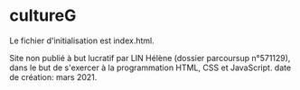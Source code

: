 # cultureG
Le fichier d'initialisation est index.html.

Site non publié à but lucratif par LIN Hélène (dossier parcoursup n°571129), dans le but de s'exercer à la programmation HTML, CSS et JavaScript.
date de création: mars 2021.
